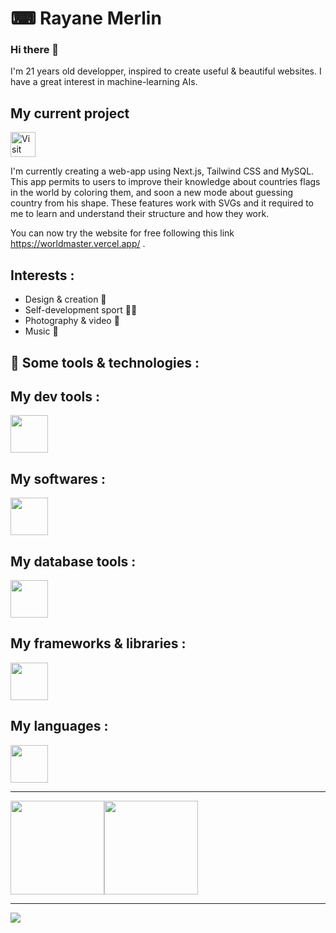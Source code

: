 # ⌨ Rayane Merlin

### Hi there 👋

I'm 21 years old developper, inspired to create useful & beautiful websites. I have a great interest in machine-learning AIs.

## My current project

<a href="https://worldmaster.vercel.app/" style="margin-bottom: 20px" target="_blank">
  <img src="https://img.shields.io/badge/World%20Master-F3AE96?style=for-the-badge" height="40px" title="Visit World Master" />
</a>

I'm currently creating a web-app using Next.js, Tailwind CSS and MySQL.
This app permits to users to improve their knowledge about countries flags in the world by coloring them, and soon a new mode about guessing country from his shape.
These features work with SVGs and it required to me to learn and understand their structure and how they work.

You can now try the website for free following this link <a href="https://worldmaster.vercel.app/" target="_blank">https://worldmaster.vercel.app/</a> .

## Interests :

- Design & creation 🎨
- Self-development sport 🏋️‍♀️
- Photography & video 🎥
- Music 🎵

## 🚀 Some tools & technologies :

## My dev tools :
<img src="https://skillicons.dev/icons?i=vscode,visualstudio,nodejs,vercel,docker,aws,git,linux,bash,ansible,npm,pnpm&theme=dark" height="60px"/>

## My softwares :
<img src="https://skillicons.dev/icons?i=postman,figma,ps,ai&theme=dark" height="60px"/>

## My database tools :
<img src="https://skillicons.dev/icons?i=mysql,sqlite,mongodb,firebase&theme=dark" height="60px"/>

## My frameworks & libraries :
<img src="https://skillicons.dev/icons?i=react,nextjs,express,symfony,tailwind,threejs,angular,vite,bootstrap,dotnet,spring,pytorch&theme=dark" height="60px" />

## My languages :
<img src="https://skillicons.dev/icons?i=html,css,sass,javascript,typescript,c,cs,java,kotlin,py,php&theme=dark" height="60px" />

---

<div style="display: flex; align-items: center; justify-content: start;">
  <img height="150px" src="https://github-readme-stats.vercel.app/api/top-langs/?username=rayaaaneee&hide=html&hide_title=true&hide_border=true&layout=compact&langs_count=6&text_color=000&icon_color=fff&bg_color=0,52fa5a,4dfcff,c64dff&theme=graywhite%22" />
  <img height="150px" src="https://github-readme-stats.vercel.app/api?username=rayaaaneee&hide_title=true&hide_border=true&show_icons=true&count_private=true&line_height=21&text_color=000&icon_color=000&bg_color=0,ea6161,ffc64d,fffc4d,52fa5a&theme=graywhite" />
</div>

---

<a href="https://www.buymeacoffee.com/rayaaaneee" target="_blank">
  <img src="https://img.buymeacoffee.com/button-api/?text=Buy%20me%20a%20coffee&emoji=%E2%98%95&slug=rayaaaneee&button_colour=b0f9f8&font_colour=000000&font_family=Lato&outline_colour=000000&coffee_colour=ffffff" />
</a>
